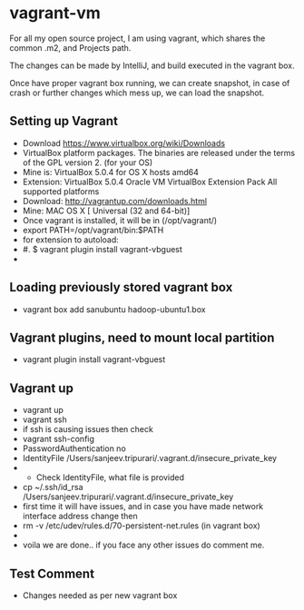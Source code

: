# vagrant-vm

For all my open source project, I am using vagrant, which shares the common .m2, and Projects path.

The changes can be made by IntelliJ, and build executed in the vagrant box.

Once have proper vagrant box running, we can create snapshot, in case of crash or further changes which mess up, we can load the snapshot.

## Setting up Vagrant
* Download https://www.virtualbox.org/wiki/Downloads
* VirtualBox platform packages. The binaries are released under the terms of the GPL version 2. (for your OS)
* Mine is: VirtualBox 5.0.4 for OS X hosts  amd64
* Extension: VirtualBox 5.0.4 Oracle VM VirtualBox Extension Pack  All supported platforms 
* Download: http://vagrantup.com/downloads.html
* Mine: MAC OS X [ Universal (32 and 64-bit)]
* Once vagrant is installed, it will be in (/opt/vagrant/)
* export PATH=/opt/vagrant/bin:$PATH
* for extension to autoload: 
* #. $ vagrant plugin install vagrant-vbguest
* 
## Loading previously stored vagrant box
* vagrant box add sanubuntu hadoop-ubuntu1.box 

## Vagrant plugins, need to mount local partition
* vagrant plugin install vagrant-vbguest

## Vagrant up
* vagrant up
* vagrant ssh
* if ssh is causing issues then check
* vagrant ssh-config
*   PasswordAuthentication no
*  IdentityFile /Users/sanjeev.tripurari/.vagrant.d/insecure_private_key
* * Check IdentityFile, what file is provided
* cp  ~/.ssh/id_rsa /Users/sanjeev.tripurari/.vagrant.d/insecure_private_key
* first time it will have issues, and in case you have made network interface address change then 
* rm -v /etc/udev/rules.d/70-persistent-net.rules  (in vagrant box)
* 
* voila we are done.. if you face any other issues do comment me.


## Test Comment
* Changes needed as per new vagrant box


